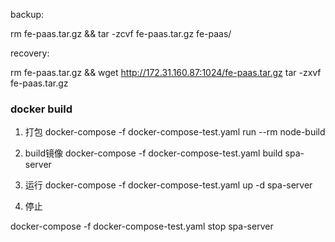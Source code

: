 backup:

rm fe-paas.tar.gz && tar -zcvf fe-paas.tar.gz fe-paas/

recovery:

rm fe-paas.tar.gz && wget http://172.31.160.87:1024/fe-paas.tar.gz
tar -zxvf fe-paas.tar.gz

### docker build

1. 打包
docker-compose -f docker-compose-test.yaml  run --rm node-build 

2. build镜像
docker-compose -f docker-compose-test.yaml build spa-server

3. 运行
docker-compose -f docker-compose-test.yaml up -d spa-server

4. 停止

docker-compose -f docker-compose-test.yaml stop spa-server
